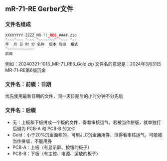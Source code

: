 ## mR-71-RE Gerber文件

### 文件名组成

```c
XXXXYYYY-ZZZZ_MR-71_RE6_####.zip
^~~~^~~~ ^~~~ ^~~~~~~~^ ^~~~ ^~~
年  月 日 时 分 名称  版本 后缀  格式
^~~~~~~~~~~~~
前缀
```

例如：20240321-1013_MR-71_RE6_Gold.zip 文件名的意思是：2024年3月31日MR-71-RE第6版沉金

### 文件名：前缀：日期

优先使用最新日期的文件，同一天日期后的小时分钟不分先后

### 文件名：后缀

- 无：上板和下板拼成一个板的文件，得看审核运气，若被当作拼版，就单独打后缀为 PCB-A 和 PCB-B 的文件
- Gold：小于20%沉金面积的，可用JLC沉金通用券，但得看审核运气，可能被当作拼版，不能用券
- PCB-A：上板（有显示屏、按钮的板子）
- PCB-B：下板（有主控、电源、运放的板子）
